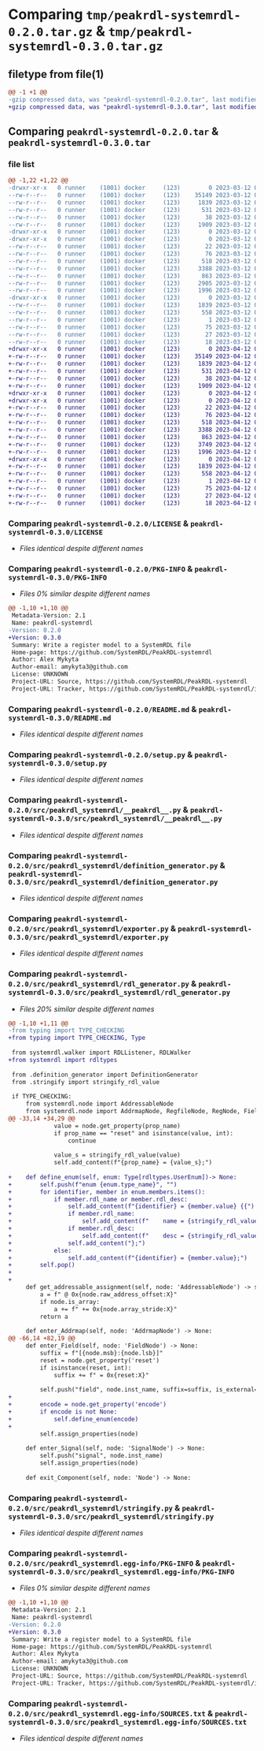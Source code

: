 # Comparing `tmp/peakrdl-systemrdl-0.2.0.tar.gz` & `tmp/peakrdl-systemrdl-0.3.0.tar.gz`

## filetype from file(1)

```diff
@@ -1 +1 @@
-gzip compressed data, was "peakrdl-systemrdl-0.2.0.tar", last modified: Sun Mar 12 06:26:50 2023, max compression
+gzip compressed data, was "peakrdl-systemrdl-0.3.0.tar", last modified: Wed Apr 12 04:34:17 2023, max compression
```

## Comparing `peakrdl-systemrdl-0.2.0.tar` & `peakrdl-systemrdl-0.3.0.tar`

### file list

```diff
@@ -1,22 +1,22 @@
-drwxr-xr-x   0 runner    (1001) docker     (123)        0 2023-03-12 06:26:50.618251 peakrdl-systemrdl-0.2.0/
--rw-r--r--   0 runner    (1001) docker     (123)    35149 2023-03-12 06:26:49.000000 peakrdl-systemrdl-0.2.0/LICENSE
--rw-r--r--   0 runner    (1001) docker     (123)     1839 2023-03-12 06:26:50.618251 peakrdl-systemrdl-0.2.0/PKG-INFO
--rw-r--r--   0 runner    (1001) docker     (123)      531 2023-03-12 06:26:49.000000 peakrdl-systemrdl-0.2.0/README.md
--rw-r--r--   0 runner    (1001) docker     (123)       38 2023-03-12 06:26:50.618251 peakrdl-systemrdl-0.2.0/setup.cfg
--rw-r--r--   0 runner    (1001) docker     (123)     1909 2023-03-12 06:26:49.000000 peakrdl-systemrdl-0.2.0/setup.py
-drwxr-xr-x   0 runner    (1001) docker     (123)        0 2023-03-12 06:26:50.614251 peakrdl-systemrdl-0.2.0/src/
-drwxr-xr-x   0 runner    (1001) docker     (123)        0 2023-03-12 06:26:50.614251 peakrdl-systemrdl-0.2.0/src/peakrdl_systemrdl/
--rw-r--r--   0 runner    (1001) docker     (123)       22 2023-03-12 06:26:49.000000 peakrdl-systemrdl-0.2.0/src/peakrdl_systemrdl/__about__.py
--rw-r--r--   0 runner    (1001) docker     (123)       76 2023-03-12 06:26:49.000000 peakrdl-systemrdl-0.2.0/src/peakrdl_systemrdl/__init__.py
--rw-r--r--   0 runner    (1001) docker     (123)      518 2023-03-12 06:26:49.000000 peakrdl-systemrdl-0.2.0/src/peakrdl_systemrdl/__peakrdl__.py
--rw-r--r--   0 runner    (1001) docker     (123)     3388 2023-03-12 06:26:49.000000 peakrdl-systemrdl-0.2.0/src/peakrdl_systemrdl/definition_generator.py
--rw-r--r--   0 runner    (1001) docker     (123)      863 2023-03-12 06:26:49.000000 peakrdl-systemrdl-0.2.0/src/peakrdl_systemrdl/exporter.py
--rw-r--r--   0 runner    (1001) docker     (123)     2905 2023-03-12 06:26:49.000000 peakrdl-systemrdl-0.2.0/src/peakrdl_systemrdl/rdl_generator.py
--rw-r--r--   0 runner    (1001) docker     (123)     1996 2023-03-12 06:26:49.000000 peakrdl-systemrdl-0.2.0/src/peakrdl_systemrdl/stringify.py
-drwxr-xr-x   0 runner    (1001) docker     (123)        0 2023-03-12 06:26:50.614251 peakrdl-systemrdl-0.2.0/src/peakrdl_systemrdl.egg-info/
--rw-r--r--   0 runner    (1001) docker     (123)     1839 2023-03-12 06:26:50.000000 peakrdl-systemrdl-0.2.0/src/peakrdl_systemrdl.egg-info/PKG-INFO
--rw-r--r--   0 runner    (1001) docker     (123)      558 2023-03-12 06:26:50.000000 peakrdl-systemrdl-0.2.0/src/peakrdl_systemrdl.egg-info/SOURCES.txt
--rw-r--r--   0 runner    (1001) docker     (123)        1 2023-03-12 06:26:50.000000 peakrdl-systemrdl-0.2.0/src/peakrdl_systemrdl.egg-info/dependency_links.txt
--rw-r--r--   0 runner    (1001) docker     (123)       75 2023-03-12 06:26:50.000000 peakrdl-systemrdl-0.2.0/src/peakrdl_systemrdl.egg-info/entry_points.txt
--rw-r--r--   0 runner    (1001) docker     (123)       27 2023-03-12 06:26:50.000000 peakrdl-systemrdl-0.2.0/src/peakrdl_systemrdl.egg-info/requires.txt
--rw-r--r--   0 runner    (1001) docker     (123)       18 2023-03-12 06:26:50.000000 peakrdl-systemrdl-0.2.0/src/peakrdl_systemrdl.egg-info/top_level.txt
+drwxr-xr-x   0 runner    (1001) docker     (123)        0 2023-04-12 04:34:17.772326 peakrdl-systemrdl-0.3.0/
+-rw-r--r--   0 runner    (1001) docker     (123)    35149 2023-04-12 04:34:15.000000 peakrdl-systemrdl-0.3.0/LICENSE
+-rw-r--r--   0 runner    (1001) docker     (123)     1839 2023-04-12 04:34:17.772326 peakrdl-systemrdl-0.3.0/PKG-INFO
+-rw-r--r--   0 runner    (1001) docker     (123)      531 2023-04-12 04:34:15.000000 peakrdl-systemrdl-0.3.0/README.md
+-rw-r--r--   0 runner    (1001) docker     (123)       38 2023-04-12 04:34:17.772326 peakrdl-systemrdl-0.3.0/setup.cfg
+-rw-r--r--   0 runner    (1001) docker     (123)     1909 2023-04-12 04:34:15.000000 peakrdl-systemrdl-0.3.0/setup.py
+drwxr-xr-x   0 runner    (1001) docker     (123)        0 2023-04-12 04:34:17.768326 peakrdl-systemrdl-0.3.0/src/
+drwxr-xr-x   0 runner    (1001) docker     (123)        0 2023-04-12 04:34:17.772326 peakrdl-systemrdl-0.3.0/src/peakrdl_systemrdl/
+-rw-r--r--   0 runner    (1001) docker     (123)       22 2023-04-12 04:34:15.000000 peakrdl-systemrdl-0.3.0/src/peakrdl_systemrdl/__about__.py
+-rw-r--r--   0 runner    (1001) docker     (123)       76 2023-04-12 04:34:15.000000 peakrdl-systemrdl-0.3.0/src/peakrdl_systemrdl/__init__.py
+-rw-r--r--   0 runner    (1001) docker     (123)      518 2023-04-12 04:34:15.000000 peakrdl-systemrdl-0.3.0/src/peakrdl_systemrdl/__peakrdl__.py
+-rw-r--r--   0 runner    (1001) docker     (123)     3388 2023-04-12 04:34:15.000000 peakrdl-systemrdl-0.3.0/src/peakrdl_systemrdl/definition_generator.py
+-rw-r--r--   0 runner    (1001) docker     (123)      863 2023-04-12 04:34:15.000000 peakrdl-systemrdl-0.3.0/src/peakrdl_systemrdl/exporter.py
+-rw-r--r--   0 runner    (1001) docker     (123)     3749 2023-04-12 04:34:15.000000 peakrdl-systemrdl-0.3.0/src/peakrdl_systemrdl/rdl_generator.py
+-rw-r--r--   0 runner    (1001) docker     (123)     1996 2023-04-12 04:34:15.000000 peakrdl-systemrdl-0.3.0/src/peakrdl_systemrdl/stringify.py
+drwxr-xr-x   0 runner    (1001) docker     (123)        0 2023-04-12 04:34:17.772326 peakrdl-systemrdl-0.3.0/src/peakrdl_systemrdl.egg-info/
+-rw-r--r--   0 runner    (1001) docker     (123)     1839 2023-04-12 04:34:17.000000 peakrdl-systemrdl-0.3.0/src/peakrdl_systemrdl.egg-info/PKG-INFO
+-rw-r--r--   0 runner    (1001) docker     (123)      558 2023-04-12 04:34:17.000000 peakrdl-systemrdl-0.3.0/src/peakrdl_systemrdl.egg-info/SOURCES.txt
+-rw-r--r--   0 runner    (1001) docker     (123)        1 2023-04-12 04:34:17.000000 peakrdl-systemrdl-0.3.0/src/peakrdl_systemrdl.egg-info/dependency_links.txt
+-rw-r--r--   0 runner    (1001) docker     (123)       75 2023-04-12 04:34:17.000000 peakrdl-systemrdl-0.3.0/src/peakrdl_systemrdl.egg-info/entry_points.txt
+-rw-r--r--   0 runner    (1001) docker     (123)       27 2023-04-12 04:34:17.000000 peakrdl-systemrdl-0.3.0/src/peakrdl_systemrdl.egg-info/requires.txt
+-rw-r--r--   0 runner    (1001) docker     (123)       18 2023-04-12 04:34:17.000000 peakrdl-systemrdl-0.3.0/src/peakrdl_systemrdl.egg-info/top_level.txt
```

### Comparing `peakrdl-systemrdl-0.2.0/LICENSE` & `peakrdl-systemrdl-0.3.0/LICENSE`

 * *Files identical despite different names*

### Comparing `peakrdl-systemrdl-0.2.0/PKG-INFO` & `peakrdl-systemrdl-0.3.0/PKG-INFO`

 * *Files 0% similar despite different names*

```diff
@@ -1,10 +1,10 @@
 Metadata-Version: 2.1
 Name: peakrdl-systemrdl
-Version: 0.2.0
+Version: 0.3.0
 Summary: Write a register model to a SystemRDL file
 Home-page: https://github.com/SystemRDL/PeakRDL-systemrdl
 Author: Alex Mykyta
 Author-email: amykyta3@github.com
 License: UNKNOWN
 Project-URL: Source, https://github.com/SystemRDL/PeakRDL-systemrdl
 Project-URL: Tracker, https://github.com/SystemRDL/PeakRDL-systemrdl/issues
```

### Comparing `peakrdl-systemrdl-0.2.0/README.md` & `peakrdl-systemrdl-0.3.0/README.md`

 * *Files identical despite different names*

### Comparing `peakrdl-systemrdl-0.2.0/setup.py` & `peakrdl-systemrdl-0.3.0/setup.py`

 * *Files identical despite different names*

### Comparing `peakrdl-systemrdl-0.2.0/src/peakrdl_systemrdl/__peakrdl__.py` & `peakrdl-systemrdl-0.3.0/src/peakrdl_systemrdl/__peakrdl__.py`

 * *Files identical despite different names*

### Comparing `peakrdl-systemrdl-0.2.0/src/peakrdl_systemrdl/definition_generator.py` & `peakrdl-systemrdl-0.3.0/src/peakrdl_systemrdl/definition_generator.py`

 * *Files identical despite different names*

### Comparing `peakrdl-systemrdl-0.2.0/src/peakrdl_systemrdl/exporter.py` & `peakrdl-systemrdl-0.3.0/src/peakrdl_systemrdl/exporter.py`

 * *Files identical despite different names*

### Comparing `peakrdl-systemrdl-0.2.0/src/peakrdl_systemrdl/rdl_generator.py` & `peakrdl-systemrdl-0.3.0/src/peakrdl_systemrdl/rdl_generator.py`

 * *Files 20% similar despite different names*

```diff
@@ -1,10 +1,11 @@
-from typing import TYPE_CHECKING
+from typing import TYPE_CHECKING, Type
 
 from systemrdl.walker import RDLListener, RDLWalker
+from systemrdl import rdltypes
 
 from .definition_generator import DefinitionGenerator
 from .stringify import stringify_rdl_value
 
 if TYPE_CHECKING:
     from systemrdl.node import AddressableNode
     from systemrdl.node import AddrmapNode, RegfileNode, RegNode, FieldNode, Node, MemNode, SignalNode
@@ -33,14 +34,29 @@
             value = node.get_property(prop_name)
             if prop_name == "reset" and isinstance(value, int):
                 continue
 
             value_s = stringify_rdl_value(value)
             self.add_content(f"{prop_name} = {value_s};")
 
+    def define_enum(self, enum: Type[rdltypes.UserEnum])-> None:
+        self.push(f"enum {enum.type_name}", "")
+        for identifier, member in enum.members.items():
+            if member.rdl_name or member.rdl_desc:
+                self.add_content(f"{identifier} = {member.value} {{")
+                if member.rdl_name:
+                    self.add_content(f"    name = {stringify_rdl_value(member.rdl_name)};")
+                if member.rdl_desc:
+                    self.add_content(f"    desc = {stringify_rdl_value(member.rdl_desc)};")
+                self.add_content("};")
+            else:
+                self.add_content(f"{identifier} = {member.value};")
+        self.pop()
+
+
     def get_addressable_assignment(self, node: 'AddressableNode') -> str:
         a = f" @ 0x{node.raw_address_offset:X}"
         if node.is_array:
             a += f" += 0x{node.array_stride:X}"
         return a
 
     def enter_Addrmap(self, node: 'AddrmapNode') -> None:
@@ -66,14 +82,19 @@
     def enter_Field(self, node: 'FieldNode') -> None:
         suffix = f"[{node.msb}:{node.lsb}]"
         reset = node.get_property('reset')
         if isinstance(reset, int):
             suffix += f" = 0x{reset:X}"
 
         self.push("field", node.inst_name, suffix=suffix, is_external=node.external)
+
+        encode = node.get_property('encode')
+        if encode is not None:
+            self.define_enum(encode)
+
         self.assign_properties(node)
 
     def enter_Signal(self, node: 'SignalNode') -> None:
         self.push("signal", node.inst_name)
         self.assign_properties(node)
 
     def exit_Component(self, node: 'Node') -> None:
```

### Comparing `peakrdl-systemrdl-0.2.0/src/peakrdl_systemrdl/stringify.py` & `peakrdl-systemrdl-0.3.0/src/peakrdl_systemrdl/stringify.py`

 * *Files identical despite different names*

### Comparing `peakrdl-systemrdl-0.2.0/src/peakrdl_systemrdl.egg-info/PKG-INFO` & `peakrdl-systemrdl-0.3.0/src/peakrdl_systemrdl.egg-info/PKG-INFO`

 * *Files 0% similar despite different names*

```diff
@@ -1,10 +1,10 @@
 Metadata-Version: 2.1
 Name: peakrdl-systemrdl
-Version: 0.2.0
+Version: 0.3.0
 Summary: Write a register model to a SystemRDL file
 Home-page: https://github.com/SystemRDL/PeakRDL-systemrdl
 Author: Alex Mykyta
 Author-email: amykyta3@github.com
 License: UNKNOWN
 Project-URL: Source, https://github.com/SystemRDL/PeakRDL-systemrdl
 Project-URL: Tracker, https://github.com/SystemRDL/PeakRDL-systemrdl/issues
```

### Comparing `peakrdl-systemrdl-0.2.0/src/peakrdl_systemrdl.egg-info/SOURCES.txt` & `peakrdl-systemrdl-0.3.0/src/peakrdl_systemrdl.egg-info/SOURCES.txt`

 * *Files identical despite different names*

